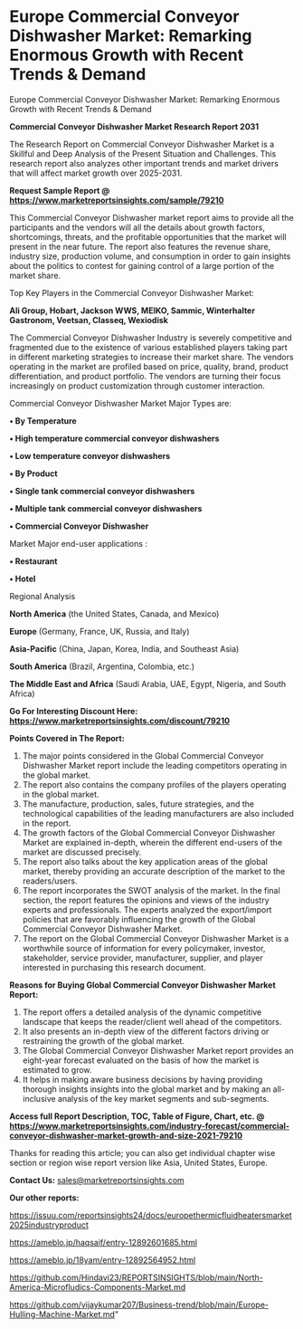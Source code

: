 # Europe Commercial Conveyor Dishwasher Market: Remarking Enormous Growth with Recent Trends & Demand
Europe Commercial Conveyor Dishwasher Market: Remarking Enormous Growth with Recent Trends & Demand

<strong>Commercial Conveyor Dishwasher Market Research Report 2031</strong>

The Research Report on Commercial Conveyor Dishwasher Market is a Skillful and Deep Analysis of the Present Situation and Challenges. This research report also analyzes other important trends and market drivers that will affect market growth over 2025-2031.

<strong>Request Sample Report @ <a href=https://www.marketreportsinsights.com/sample/79210>https://www.marketreportsinsights.com/sample/79210</a></strong>

This Commercial Conveyor Dishwasher market report aims to provide all the participants and the vendors will all the details about growth factors, shortcomings, threats, and the profitable opportunities that the market will present in the near future. The report also features the revenue share, industry size, production volume, and consumption in order to gain insights about the politics to contest for gaining control of a large portion of the market share.

Top Key Players in the Commercial Conveyor Dishwasher Market:

<strong>Ali Group, Hobart, Jackson WWS, MEIKO, Sammic, Winterhalter Gastronom, Veetsan, Classeq, Wexiodisk</strong>

The Commercial Conveyor Dishwasher Industry is severely competitive and fragmented due to the existence of various established players taking part in different marketing strategies to increase their market share. The vendors operating in the market are profiled based on price, quality, brand, product differentiation, and product portfolio. The vendors are turning their focus increasingly on product customization through customer interaction.

Commercial Conveyor Dishwasher Market Major Types are:

<strong>• By Temperature

• High temperature commercial conveyor dishwashers

• Low temperature conveyor dishwashers

• By Product

• Single tank commercial conveyor dishwashers

• Multiple tank commercial conveyor dishwashers

• Commercial Conveyor Dishwasher</strong>

Market Major end-user applications :

<strong>• Restaurant

• Hotel</strong>

Regional Analysis

</u><strong><b>North America</b></strong> (the United States, Canada, and Mexico)

<strong><b>Europe </b></strong>(Germany, France, UK, Russia, and Italy)

<strong><b>Asia-Pacific</b></strong> (China, Japan, Korea, India, and Southeast Asia)

<strong><b>South America</b></strong> (Brazil, Argentina, Colombia, etc.)

<strong><b>The Middle East and Africa</b></strong> (Saudi Arabia, UAE, Egypt, Nigeria, and South Africa)

<strong>Go For Interesting Discount Here: <a href=https://www.marketreportsinsights.com/discount/79210>https://www.marketreportsinsights.com/discount/79210</a></strong>

<strong>Points Covered in The Report:</strong>
<ol>
  <li>The major points considered in the Global Commercial Conveyor Dishwasher Market report include the leading competitors operating in the global market.</li>
  <li>The report also contains the company profiles of the players operating in the global market.</li>
  <li>The manufacture, production, sales, future strategies, and the technological capabilities of the leading manufacturers are also included in the report.</li>
  <li>The growth factors of the Global Commercial Conveyor Dishwasher Market are explained in-depth, wherein the different end-users of the market are discussed precisely.</li>
  <li>The report also talks about the key application areas of the global market, thereby providing an accurate description of the market to the readers/users.</li>
  <li>The report incorporates the SWOT analysis of the market. In the final section, the report features the opinions and views of the industry experts and professionals. The experts analyzed the export/import policies that are favorably influencing the growth of the Global Commercial Conveyor Dishwasher Market.</li>
  <li>The report on the Global Commercial Conveyor Dishwasher Market is a worthwhile source of information for every policymaker, investor, stakeholder, service provider, manufacturer, supplier, and player interested in purchasing this research document.</li>
</ol>
<strong>Reasons for Buying Global Commercial Conveyor Dishwasher Market Report:</strong>

<ol>
  <li>The report offers a detailed analysis of the dynamic competitive landscape that keeps the reader/client well ahead of the competitors.</li>
  <li>It also presents an in-depth view of the different factors driving or restraining the growth of the global market.</li>
  <li>The Global Commercial Conveyor Dishwasher Market report provides an eight-year forecast evaluated on the basis of how the market is estimated to grow.</li>
  <li>It helps in making aware business decisions by having providing thorough insights insights into the global market and by making an all-inclusive analysis of the key market segments and sub-segments.</li>
</ol>
<strong>Access full Report Description, TOC, Table of Figure, Chart, etc. @ <a href=https://www.marketreportsinsights.com/industry-forecast/commercial-conveyor-dishwasher-market-growth-and-size-2021-79210>https://www.marketreportsinsights.com/industry-forecast/commercial-conveyor-dishwasher-market-growth-and-size-2021-79210</a></strong>


Thanks for reading this article; you can also get individual chapter wise section or region wise report version like Asia, United States, Europe.

<strong>Contact Us:</strong>
sales@marketreportsinsights.com

<strong>Our other reports:</strong>

<a href=https://issuu.com/reportsinsights24/docs/europethermicfluidheatersmarket2025industryproduct>https://issuu.com/reportsinsights24/docs/europethermicfluidheatersmarket2025industryproduct</a>

<a href=https://ameblo.jp/haqsaif/entry-12892601685.html>https://ameblo.jp/haqsaif/entry-12892601685.html</a>

<a href=https://ameblo.jp/18yam/entry-12892564952.html>https://ameblo.jp/18yam/entry-12892564952.html</a>

<a href=https://github.com/Hindavi23/REPORTSINSIGHTS/blob/main/North-America-Microfludics-Components-Market.md>https://github.com/Hindavi23/REPORTSINSIGHTS/blob/main/North-America-Microfludics-Components-Market.md</a>

<a href=https://github.com/vijaykumar207/Business-trend/blob/main/Europe-Hulling-Machine-Market.md>https://github.com/vijaykumar207/Business-trend/blob/main/Europe-Hulling-Machine-Market.md</a>"
